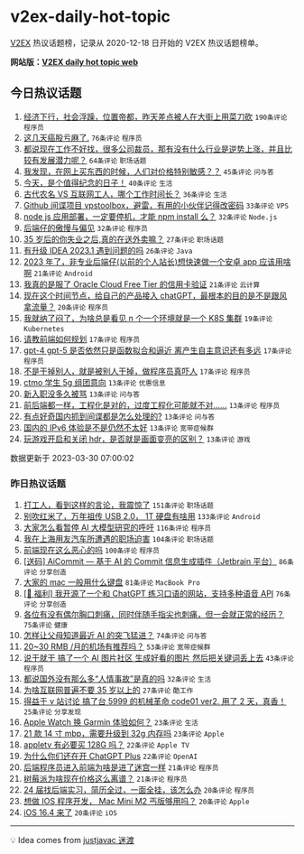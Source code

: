 # v2ex-daily-hot-topic

[V2EX](https://www.v2ex.com/) 热议话题榜，记录从 2020-12-18 日开始的 V2EX 热议话题榜单。

**网站版：[V2EX daily hot topic web](https://boojack.github.io/v2ex-daily-hot-topic-web/)**

## 今日热议话题

<!-- TODAY BEGIN -->

1. [经济下行，社会浮躁，位置帝都，昨天差点被人在大街上用菜刀砍](https://www.v2ex.com/t/928431) `190条评论` `程序员`
1. [这几天癌股亏麻了.](https://www.v2ex.com/t/928378) `76条评论` `程序员`
1. [都说现在工作不好找，很多公司裁员，那有没有什么行业是逆势上涨，并且比较有发展潜力呢？](https://www.v2ex.com/t/928361) `64条评论` `职场话题`
1. [我发现，在网上买东西的时候，人们对价格特别敏感？？](https://www.v2ex.com/t/928346) `45条评论` `问与答`
1. [今天，是个值得纪念的日子！](https://www.v2ex.com/t/928440) `40条评论` `生活`
1. [古代农名 VS 互联网工人，哪个工作时间长？](https://www.v2ex.com/t/928348) `36条评论` `生活`
1. [Github 间谍项目 vpstoolbox，避雷，有用的小伙伴记得改密码](https://www.v2ex.com/t/928400) `33条评论` `VPS`
1. [node js 应用部署，一定要停机，才能 npm install 么？](https://www.v2ex.com/t/928456) `32条评论` `Node.js`
1. [后端仔的傲慢与偏见](https://www.v2ex.com/t/928384) `32条评论` `程序员`
1. [35 岁后的你失业之后,真的在送外卖嘛？](https://www.v2ex.com/t/928383) `27条评论` `职场话题`
1. [有升级 IDEA 2023.1 遇到问题的吗](https://www.v2ex.com/t/928359) `26条评论` `Java`
1. [2023 年了，非专业后端仔(以前的个人站长)想快速做一个安卓 app 应该用啥啊](https://www.v2ex.com/t/928417) `21条评论` `Android`
1. [我真的是服了 Oracle Cloud Free Tier 的信用卡验证](https://www.v2ex.com/t/928380) `21条评论` `云计算`
1. [现在这个时间节点，给自己的产品接入 chatGPT，最根本的目的是不是跟风拿流量？](https://www.v2ex.com/t/928372) `20条评论` `程序员`
1. [我就纳了闷了，为啥总是看见 n 个一个环境就是一个 K8S 集群](https://www.v2ex.com/t/928362) `19条评论` `Kubernetes`
1. [请教前端如何规划](https://www.v2ex.com/t/928442) `17条评论` `程序员`
1. [gpt-4 gpt-5 是否依然只是函数拟合和逼近 离产生自主意识还有多远](https://www.v2ex.com/t/928420) `17条评论` `程序员`
1. [不是干掉别人，就是被别人干掉，做程序员真吓人](https://www.v2ex.com/t/928403) `17条评论` `程序员`
1. [ctmo 学生 5g 组团意向](https://www.v2ex.com/t/928457) `13条评论` `优惠信息`
1. [新入职没多久被骂](https://www.v2ex.com/t/928443) `13条评论` `问与答`
1. [前后端都一样，工程化是对的，过度工程化可能就不对……](https://www.v2ex.com/t/928423) `13条评论` `程序员`
1. [有点好奇国内抓到间谍都是怎么处理的?](https://www.v2ex.com/t/928387) `13条评论` `问与答`
1. [国内的 IPv6 体验是不是仍然不太好](https://www.v2ex.com/t/928381) `13条评论` `宽带症候群`
1. [玩游戏开启和关闭 hdr，是否就是画面变亮的区别？](https://www.v2ex.com/t/928369) `13条评论` `游戏`

数据更新于 2023-03-30 07:00:02

<!-- TODAY END -->

### 昨日热议话题

<!-- YESTERDAY BEGIN -->

1. [打工人，看到这样的言论，我震惊了](https://www.v2ex.com/t/928102) `151条评论` `职场话题`
1. [别吹红米了，万年祖传 USB 2.0， 1T 硬盘有啥用](https://www.v2ex.com/t/928145) `133条评论` `Android`
1. [大家怎么看暂停 AI 大模型研究的呼吁](https://www.v2ex.com/t/928150) `116条评论` `程序员`
1. [我在上海用友汽车所遭遇的职场迫害](https://www.v2ex.com/t/928067) `104条评论` `职场话题`
1. [前端现在这么恶心的吗](https://www.v2ex.com/t/928203) `100条评论` `程序员`
1. [[送码] AiCommit — 基于 AI 的 Commit 信息生成插件（Jetbrain 平台）](https://www.v2ex.com/t/928027) `86条评论` `分享创造`
1. [大家的 mac 一般用什么键盘](https://www.v2ex.com/t/928049) `81条评论` `MacBook Pro`
1. [[🎉 福利] 我开源了一个和 ChatGPT 练习口语的网站，支持多种语音 API](https://www.v2ex.com/t/928200) `76条评论` `分享创造`
1. [各位有没有偶尔胸口刺痛，同时伴随手指尖也刺痛，但一会就正常的经历？](https://www.v2ex.com/t/928110) `75条评论` `健康`
1. [怎样让父母知道最近 AI 的突飞猛进？](https://www.v2ex.com/t/928131) `74条评论` `问与答`
1. [20~30 RMB /月的机场有推荐吗？](https://www.v2ex.com/t/928177) `53条评论` `宽带症候群`
1. [说干就干 搞了一个 AI 图片社区 生成好看的图片 然后把关键词丢上去](https://www.v2ex.com/t/928028) `43条评论` `程序员`
1. [都说国外没有那么多“人情事故”是真的吗](https://www.v2ex.com/t/928291) `32条评论` `生活`
1. [为啥互联网普遍不要 35 岁以上的](https://www.v2ex.com/t/928226) `27条评论` `酷工作`
1. [得益于 v 站讨论 搞了台 5999 的机械革命 code01 ver2. 用了 2 天，真香！](https://www.v2ex.com/t/928117) `25条评论` `分享发现`
1. [Apple Watch 换 Garmin 体验如何？](https://www.v2ex.com/t/928048) `23条评论` `生活`
1. [21 款 14 寸 mbp，需要升级到 32g 内存吗](https://www.v2ex.com/t/928040) `23条评论` `Apple`
1. [appletv 有必要买 128G 吗？](https://www.v2ex.com/t/928137) `22条评论` `Apple TV`
1. [为什么你们还在开 ChatGPT Plus](https://www.v2ex.com/t/928124) `22条评论` `OpenAI`
1. [后端程序员进入前端为啥是进了迷宫一样](https://www.v2ex.com/t/928258) `21条评论` `程序员`
1. [树莓派为啥现在价格这么离谱？](https://www.v2ex.com/t/928157) `21条评论` `程序员`
1. [24 届找后端实习，简历全过，一面全挂，该怎么办](https://www.v2ex.com/t/928195) `20条评论` `程序员`
1. [想做 IOS 程序开发， Mac Mini M2 丐版够用吗？](https://www.v2ex.com/t/928058) `20条评论` `Apple`
1. [iOS 16.4 来了](https://www.v2ex.com/t/928026) `20条评论` `iOS`

<!-- YESTERDAY END -->

---

💡 Idea comes from [justjavac 迷渡](https://github.com/justjavac/)
